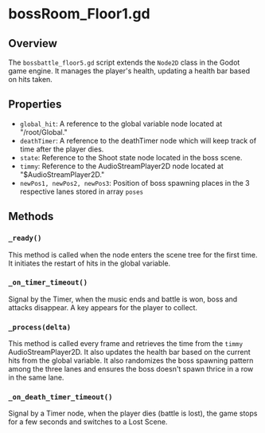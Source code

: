# bossRoom_Floor1.gd

## Overview

The `bossbattle_floor5.gd` script extends the `Node2D` class in the Godot game engine. It manages the player's health, updating a health bar based on hits taken.

## Properties

- `global_hit`: A reference to the global variable node located at "/root/Global."
- `deathTimer`: A reference to the deathTimer node which will keep track of time after the player dies.
- `state`: Reference to the Shoot state node located in the boss scene.
- `timmy`: Reference to the AudioStreamPlayer2D node located at "$AudioStreamPlayer2D."
- `newPos1, newPos2, newPos3`: Position of boss spawning places in the 3 respective lanes stored in array `poses`

## Methods

### `_ready()`

This method is called when the node enters the scene tree for the first time.
It initiates the restart of hits in the global variable.

### `_on_timer_timeout()`

Signal by the Timer, when the music ends and battle is won, boss and attacks disappear. A key appears for the player to collect. 

### `_process(delta)`

This method is called every frame and retrieves the time from the `timmy` AudioStreamPlayer2D.
It also updates the health bar based on the current hits from the global variable.
It also randomizes the boss spawning pattern among the three lanes and ensures the boss doesn't spawn thrice in a row in the same lane. 

### `_on_death_timer_timeout()`

Signal by a Timer node, when the player dies (battle is lost), the game stops for a few seconds and switches to a Lost Scene.
